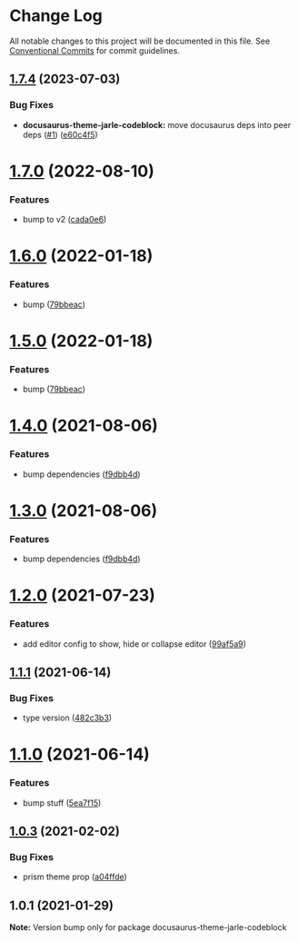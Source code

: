 # Change Log

All notable changes to this project will be documented in this file.
See [Conventional Commits](https://conventionalcommits.org) for commit guidelines.

## [1.7.4](https://github.com/jquense/docusaurus-plugins/compare/v1.7.3...v1.7.4) (2023-07-03)


### Bug Fixes

* **docusaurus-theme-jarle-codeblock:** move docusaurus deps into peer deps ([#1](https://github.com/jquense/docusaurus-plugins/issues/1)) ([e60c4f5](https://github.com/jquense/docusaurus-plugins/commit/e60c4f5149c2491030a39dcd8af13c790b12f95b))





# [1.7.0](https://github.com/4Catalyzer/docusaurus-plugin-react-metadata/compare/v1.6.0...v1.7.0) (2022-08-10)


### Features

* bump to v2 ([cada0e6](https://github.com/4Catalyzer/docusaurus-plugin-react-metadata/commit/cada0e685eab2d70b61c4b54e9a6719206b4a158))





# [1.6.0](https://github.com/4Catalyzer/docusaurus-plugin-react-metadata/compare/v1.4.3...v1.6.0) (2022-01-18)


### Features

* bump ([79bbeac](https://github.com/4Catalyzer/docusaurus-plugin-react-metadata/commit/79bbeac5533743acffd0b57530e218e69832b410))





# [1.5.0](https://github.com/4Catalyzer/docusaurus-plugin-react-metadata/compare/v1.4.3...v1.5.0) (2022-01-18)


### Features

* bump ([79bbeac](https://github.com/4Catalyzer/docusaurus-plugin-react-metadata/commit/79bbeac5533743acffd0b57530e218e69832b410))





# [1.4.0](https://github.com/4Catalyzer/docusaurus-plugin-react-metadata/compare/v1.2.0...v1.4.0) (2021-08-06)


### Features

* bump dependencies ([f9dbb4d](https://github.com/4Catalyzer/docusaurus-plugin-react-metadata/commit/f9dbb4d42f41d25b78d53e7465a6cc737f7a1290))





# [1.3.0](https://github.com/4Catalyzer/docusaurus-plugin-react-metadata/compare/v1.2.0...v1.3.0) (2021-08-06)


### Features

* bump dependencies ([f9dbb4d](https://github.com/4Catalyzer/docusaurus-plugin-react-metadata/commit/f9dbb4d42f41d25b78d53e7465a6cc737f7a1290))





# [1.2.0](https://github.com/4Catalyzer/docusaurus-plugin-react-metadata/compare/v1.1.1...v1.2.0) (2021-07-23)


### Features

* add editor config to show, hide or collapse editor ([99af5a9](https://github.com/4Catalyzer/docusaurus-plugin-react-metadata/commit/99af5a9d6bf8e34cbbc81026106795ce76529ae5))





## [1.1.1](https://github.com/4Catalyzer/docusaurus-plugin-react-metadata/compare/v1.1.0...v1.1.1) (2021-06-14)


### Bug Fixes

* type version ([482c3b3](https://github.com/4Catalyzer/docusaurus-plugin-react-metadata/commit/482c3b37ade4952a2696f3bfa11744aeaff2a58e))





# [1.1.0](https://github.com/4Catalyzer/docusaurus-plugin-react-metadata/compare/v1.0.3...v1.1.0) (2021-06-14)


### Features

* bump stuff ([5ea7f15](https://github.com/4Catalyzer/docusaurus-plugin-react-metadata/commit/5ea7f150ac3a18f0a0810ce48373cee04164803c))





## [1.0.3](https://github.com/4Catalyzer/docusaurus-plugin-react-metadata/compare/v1.0.2...v1.0.3) (2021-02-02)


### Bug Fixes

* prism theme prop ([a04ffde](https://github.com/4Catalyzer/docusaurus-plugin-react-metadata/commit/a04ffdeefa1eec4bc07aa16917c8732957a2e77f))





## 1.0.1 (2021-01-29)

**Note:** Version bump only for package docusaurus-theme-jarle-codeblock
